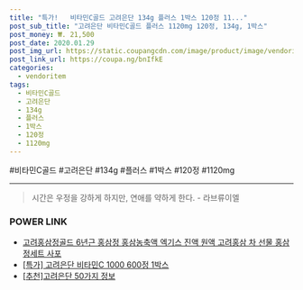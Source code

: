 ```yaml
--- 
title: "특가!   비타민C골드 고려은단 134g 플러스 1박스 120정 11..." 
post_sub_title: "고려은단 비타민C골드 플러스 1120mg 120정, 134g, 1박스" 
post_money: ₩. 21,500 
post_date: 2020.01.29 
post_img_url: https://static.coupangcdn.com/image/product/image/vendoritem/2017/09/13/3173717416/7d39bbbf-b4d6-4e87-952f-61cc8f772918.jpg 
post_link_url: https://coupa.ng/bnIfkE 
categories: 
  - vendoritem 
tags: 
  - 비타민C골드 
  - 고려은단 
  - 134g 
  - 플러스 
  - 1박스 
  - 120정 
  - 1120mg 
--- 
```

  #비타민C골드 #고려은단 #134g #플러스 #1박스 #120정 #1120mg 
<hr> 

> 시간은 우정을 강하게 하지만, 연애를 약하게 한다. - 라브류이엘 


### POWER LINK

* <a href="https://blog.naver.com/sakai111/221778230733" target="_blank">고려홍삼정골드 6년근 홍삼정 홍삼농축액 엑기스 진액 원액 고려홍삼 차 선물 홍삼정세트 사포</a>
* <a href="https://blog.naver.com/sakai111/221788962864" target="_blank">[특가] 고려은단 비타민C 1000 600정 1박스</a>
* <a href="https://blog.naver.com/fasyy4321/221788826147" target="_blank">[추천]고려은단 50가지 정보</a>
